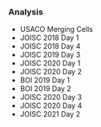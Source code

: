 ### Analysis

* USACO Merging Cells
* JOISC 2018 Day 1
* JOISC 2018 Day 4
* JOISC 2019 Day 3
* JOISC 2020 Day 1
* JOISC 2020 Day 2
* BOI 2019 Day 1
* BOI 2019 Day 2
* JOISC 2020 Day 3
* JOISC 2020 Day 4
* JOISC 2021 Day 2
